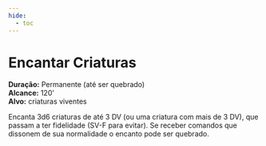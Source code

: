 ```yaml
---
hide:
  - toc
---
```


# Encantar Criaturas

**Duração:** Permanente (até ser quebrado)  
**Alcance:** 120’  
**Alvo:** criaturas viventes  

Encanta 3d6 criaturas de até 3 DV (ou uma criatura com mais de 3 DV), que passam a ter fidelidade (SV-F para evitar). Se receber comandos que dissonem de sua normalidade o encanto pode ser quebrado.